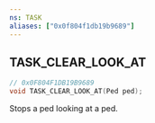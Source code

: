 ```yaml
---
ns: TASK
aliases: ["0x0f804f1db19b9689"]
---
```

## TASK_CLEAR_LOOK_AT

```c
// 0x0F804F1DB19B9689
void TASK_CLEAR_LOOK_AT(Ped ped);
```

Stops a ped looking at a ped.

